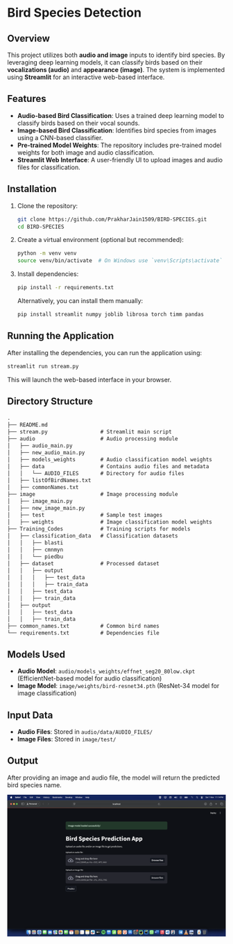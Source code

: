 # Bird Species Detection

## Overview
This project utilizes both **audio and image** inputs to identify bird species. By leveraging deep learning models, it can classify birds based on their **vocalizations (audio)** and **appearance (image)**. The system is implemented using **Streamlit** for an interactive web-based interface.

## Features
- **Audio-based Bird Classification**: Uses a trained deep learning model to classify birds based on their vocal sounds.
- **Image-based Bird Classification**: Identifies bird species from images using a CNN-based classifier.
- **Pre-trained Model Weights**: The repository includes pre-trained model weights for both image and audio classification.
- **Streamlit Web Interface**: A user-friendly UI to upload images and audio files for classification.

## Installation
1. Clone the repository:
   ```bash
   git clone https://github.com/PrakharJain1509/BIRD-SPECIES.git
   cd BIRD-SPECIES
   ```
2. Create a virtual environment (optional but recommended):
   ```bash
   python -m venv venv
   source venv/bin/activate  # On Windows use `venv\Scripts\activate`
   ```
3. Install dependencies:
   ```bash
   pip install -r requirements.txt
   ```
   Alternatively, you can install them manually:
   ```bash
   pip install streamlit numpy joblib librosa torch timm pandas
   ```

## Running the Application
After installing the dependencies, you can run the application using:
```bash
streamlit run stream.py
```
This will launch the web-based interface in your browser.

## Directory Structure
```
.
├── README.md
├── stream.py                 # Streamlit main script
├── audio                     # Audio processing module
│   ├── audio_main.py
│   ├── new_audio_main.py
│   ├── models_weights        # Audio classification model weights
│   ├── data                  # Contains audio files and metadata
│   │   └── AUDIO_FILES       # Directory for audio files
│   ├── listOfBirdNames.txt
│   ├── commonNames.txt
├── image                     # Image processing module
│   ├── image_main.py
│   ├── new_image_main.py
│   ├── test                  # Sample test images
│   ├── weights               # Image classification model weights
├── Training_Codes            # Training scripts for models
│   ├── classification_data   # Classification datasets
│   │   ├── blasti
│   │   ├── cmnmyn
│   │   └── piedbu
│   ├── dataset               # Processed dataset
│   │   ├── output
│   │   │   ├── test_data
│   │   │   ├── train_data
│   │   ├── test_data
│   │   ├── train_data
│   ├── output
│   │   ├── test_data
│   │   ├── train_data
├── common_names.txt          # Common bird names
└── requirements.txt          # Dependencies file
```

## Models Used
- **Audio Model**: `audio/models_weights/effnet_seg20_80low.ckpt` (EfficientNet-based model for audio classification)
- **Image Model**: `image/weights/bird-resnet34.pth` (ResNet-34 model for image classification)

## Input Data
- **Audio Files**: Stored in `audio/data/AUDIO_FILES/`
- **Image Files**: Stored in `image/test/`

## Output
After providing an image and audio file, the model will return the predicted bird species name.

![Demo](https://github.com/PrakharJain1509/BIRD-SPECIES/blob/main/assets/Demo.png)

